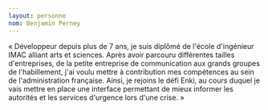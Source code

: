 ```yaml
--- 
layout: personne 
nom: Benjamin Perney 
--- 
```


« Développeur depuis plus de 7 ans, je suis diplômé de l'école d'ingénieur IMAC alliant arts et sciences. Après avoir parcouru différentes tailles d'entreprises, de la petite entreprise de communication aux grands groupes de l'habillement, j'ai voulu mettre à contribution mes compétences au sein de l'administration française. Ainsi, je rejoins le défi Enki, au cours duquel je vais mettre en place une interface permettant de mieux informer les autorités et les services d'urgence lors d'une crise. »
